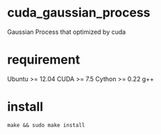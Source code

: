# cuda_gaussian_process
Gaussian Process  that optimized by cuda
# requirement
Ubuntu >= 12.04
CUDA >= 7.5
Cython >= 0.22
g++ 
# install
```
make && sudo make install
```

